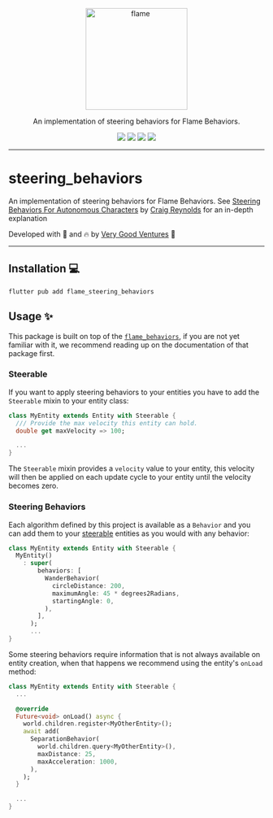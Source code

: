 <!-- markdownlint-disable MD013 -->
<p align="center">
  <a href="https://flame-engine.org">
    <img alt="flame" width="200px" src="https://user-images.githubusercontent.com/6718144/101553774-3bc7b000-39ad-11eb-8a6a-de2daa31bd64.png">
  </a>
</p>

<p align="center">
An implementation of steering behaviors for Flame Behaviors.
</p>

<p align="center">
  <a title="Pub" href="https://pub.dev/packages/flame_behaviors" ><img src="https://img.shields.io/pub/v/flame_behaviors.svg?style=popout" /></a>
  <a title="Test" href="https://github.com/flame-engine/flame/actions?query=workflow%3Acicd+branch%3Amain"><img src="https://github.com/flame-engine/flame/actions/workflows/cicd.yml/badge.svg?branch=main&event=push"/></a>
  <a title="Discord" href="https://discord.gg/pxrBmy4"><img src="https://img.shields.io/discord/509714518008528896.svg"/></a>
  <a title="Melos" href="https://github.com/invertase/melos"><img src="https://img.shields.io/badge/maintained%20with-melos-f700ff.svg"/></a>
</p>

---
<!-- markdownlint-enable MD013 -->

<!-- markdownlint-disable-next-line MD002 -->
# steering_behaviors


An implementation of steering behaviors for Flame Behaviors. 
See [Steering Behaviors For Autonomous Characters](https://www.red3d.com/cwr/steer/) by 
[Craig Reynolds](https://www.red3d.com/cwr/) for an in-depth explanation

Developed with 💙 and 🔥 by [Very Good Ventures][very_good_ventures_link] 🦄


---

## Installation 💻

```
flutter pub add flame_steering_behaviors
```

## Usage ✨

This package is built on top of the [`flame_behaviors`](https://pub.dev/packages/flame_behaviors), if you are not yet familiar with it, we recommend reading up on the documentation of that package first.

### Steerable

If you want to apply steering behaviors to your entities you have to add the `Steerable` mixin to your entity class:

```dart
class MyEntity extends Entity with Steerable {
  /// Provide the max velocity this entity can hold.
  double get maxVelocity => 100;

  ...
}
```

The `Steerable` mixin provides a `velocity` value to your entity, this velocity will then be applied on each update cycle to your entity until the velocity becomes zero.

### Steering Behaviors

Each algorithm defined by this project is available as a `Behavior` and you can add them to your [steerable](#steerable) entities as you would with any behavior:

```dart
class MyEntity extends Entity with Steerable {
  MyEntity()
    : super(
        behaviors: [
          WanderBehavior(
            circleDistance: 200,
            maximumAngle: 45 * degrees2Radians,
            startingAngle: 0,
          ),
        ],
      );
      ...
}
```

Some steering behaviors require information that is not always available on entity creation, when that happens we recommend using the entity's `onLoad` method:

```dart
class MyEntity extends Entity with Steerable {
  ...

  @override
  Future<void> onLoad() async {
    world.children.register<MyOtherEntity>();
    await add(
      SeparationBehavior(
        world.children.query<MyOtherEntity>(),
        maxDistance: 25,
        maxAcceleration: 1000,
      ),
    );
  }

  ...
}
```


[very_good_ventures_link]: https://verygood.ventures/?utm_source=github&utm_medium=banner&utm_campaign=CLI


